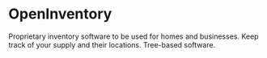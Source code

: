 # OpenInventory
Proprietary inventory software to be used for homes and businesses. Keep track of your supply and their locations. Tree-based software.
